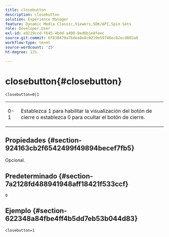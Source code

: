 ```yaml
---
title: closebutton
description: closebutton
solution: Experience Manager
feature: Dynamic Media Classic,Viewers,SDK/API,Spin Sets
role: Developer,User
exl-id: a9219ccd-f645-4bdd-a400-8ed6b1e8feec
source-git-commit: 6f838470a7bdea8e8c0219e59746ec82ecd802a8
workflow-type: tm+mt
source-wordcount: '25'
ht-degree: 12%

---
```


# closebutton{#closebutton}

`closebutton=0|1`

<table id="table_9B98C97485DD4DEB8A6ECBCE8DF6B886"> 
 <tbody> 
  <tr> 
   <td colname="col1"> <p> <span class="codeph"> 0-1 </span> </p> </td> 
   <td colname="col2"> <p> Establezca <span class="codeph"> 1</span> para habilitar la visualización del botón de cierre o establezca <span class="codeph"> 0</span> para ocultar el botón de cierre. </p> </td> 
  </tr> 
 </tbody> 
</table>

## Propiedades {#section-924163cb2f6542499f49894becef7fb5}

Opcional.

## Predeterminado {#section-7a2128fd488941948aff18421f533ccf}

`0`

## Ejemplo {#section-622348a84fbe4ff4b5dd7eb53b044d83}

`closebutton=1`
